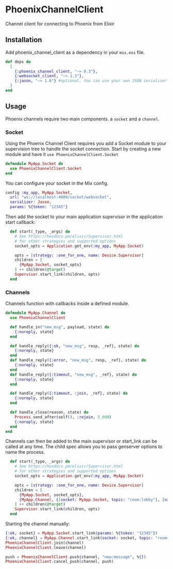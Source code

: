 # PhoenixChannelClient

Channel client for connecting to Phoenix from Elixir

## Installation

Add phoenix_channel_client as a dependency in your `mix.exs` file.

```elixir
def deps do
  [
    {:phoenix_channel_client, "~> 0.3"},
    {:websocket_client, "~> 1.3"},
    {:jason, "~> 1.0"} #optional. You can use your own JSON serializer
  ]
end
```

## Usage

Phoenix channels require two main components. a `socket` and a `channel`.

### Socket
Using the Phoenix Channel Client requires you add a Socket module to your
supervision tree to handle the socket connection. Start by creating a new
module and have it `use PhoenixChannelClient.Socket`

```elixir
defmodule MyApp.Socket do
  use PhoenixChannelClient.Socket
end
```

You can configure your socket in the Mix config.

```elixir
config :my_app, MyApp.Socket,
  url: "ws://localhost:4000/socket/websocket",
  serializer: Jason,
  params: %{token: "12345"}
```

Then add the socket to your main application supervisor in the application
start callback:

```elixir
  def start(_type, _args) do
    # See https://hexdocs.pm/elixir/Supervisor.html
    # for other strategies and supported options
    socket_opts = Application.get_env(:my_app, MyApp.Socket)

    opts = [strategy: :one_for_one, name: Device.Supervisor]
    children = [
      {MyApp.Socket, socket_opts}
    ] ++ children(@target)
    Supervisor.start_link(children, opts)
  end
```

### Channels

Channels function with callbacks inside a defined module.

```elixir
defmodule MyApp.Channel do
  use PhoenixChannelClient

  def handle_in("new_msg", payload, state) do
    {:noreply, state}
  end

  def handle_reply({:ok, "new_msg", resp, _ref}, state) do
    {:noreply, state}
  end
  def handle_reply({:error, "new_msg", resp, _ref}, state) do
    {:noreply, state}
  end
  def handle_reply({:timeout, "new_msg", _ref}, state) do
    {:noreply, state}
  end

  def handle_reply({:timeout, :join, _ref}, state) do
    {:noreply, state}
  end

  def handle_close(reason, state) do
    Process.send_after(self(), :rejoin, 5_000)
    {:noreply, state}
  end
end
```

Channels can then be added to the main supervisor or start_link can be called
at any time. The child spec allows you to pass genserver options to name the
process.

```elixir
  def start(_type, _args) do
    # See https://hexdocs.pm/elixir/Supervisor.html
    # for other strategies and supported options
    socket_opts = Application.get_env(:my_app, MyApp.Socket)

    opts = [strategy: :one_for_one, name: Device.Supervisor]
    children = [
      {MyApp.Socket, socket_opts},
      {MyApp.Channel, {[socket: MyApp.Socket, topic: "room:lobby"], [name: MyApp.Channel]}}
    ] ++ children(@target)
    Supervisor.start_link(children, opts)
  end
```

Starting the channel manually:

```elixir
{:ok, socket} = MyApp.Socket.start_link(params: %{token: "12345"})
{:ok, channel} = MyApp.Channel.start_link(socket: socket, topic: "rooms:admin-lobby")
PhoenixChannelClient.join(channel)
PhoenixChannelClient.leave(channel)

push = PhoenixChannelClient.push(channel, "new:message", %{})
PhoenixChannelClient.cancel_push(channel, push)
```

